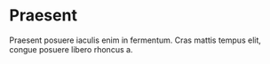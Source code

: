 # Praesent

Praesent posuere iaculis enim in fermentum. Cras mattis tempus elit, congue posuere libero rhoncus a.

